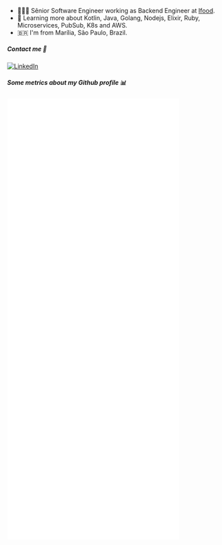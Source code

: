 - 👨🏻‍💻 Sênior Software Engineer working as Backend Engineer at [Ifood](https://www.ifood.com.br/).
- 🌱 Learning more about Kotlin, Java, Golang, Nodejs, Elixir, Ruby, Microservices, PubSub, K8s and AWS.
- 🇧🇷 I'm from Marília, São Paulo, Brazil.

##### Contact me 🤙

<a href="https://www.linkedin.com/in/victor-hugo-vieira/" target="_blank"><img alt="LinkedIn" src="https://img.shields.io/badge/LinkedIn-0077B5?style=for-the-badge&logo=linkedin&logoColor=white"></a>

##### Some metrics about my Github profile 📊

![Metrics](https://github.com/OvictorVieira/OvictorVieira/blob/main/github-metrics.svg)
